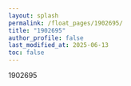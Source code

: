 ```yaml
---
layout: splash
permalink: /float_pages/1902695/
title: "1902695"
author_profile: false
last_modified_at: 2025-06-13
toc: false
---
```

 
1902695
